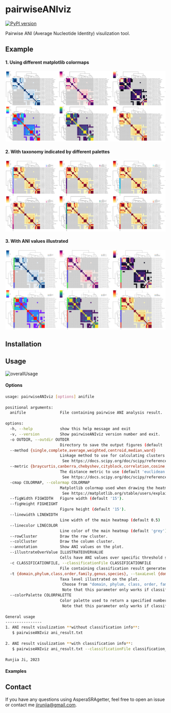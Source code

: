 # pairwiseANIviz
[![PyPI version](https://badge.fury.io/py/asperaSRAgetter.svg)](https://badge.fury.io/py/asperaSRAgetter)

Pairwise ANI (Average Nucleotide Identity) visulization tool. 

## Example
#### 1. Using different matplotlib colormaps
<img src="/static/example_with_diffferent_cmap.svg" alt="Figure"/>

#### 2. With taxonomy indicated by different palettes
<img src="/static/example_with_different_palette.svg" alt="Figure"/>

#### 3. With ANI values illustrated
<img src="/static/example_with_annotation.svg" alt="Figure"/>



## Installation
<!-- AsperaSRAgetter has been distributed on [pypi](https://pypi.org/project/AsperaSRAgetter/). You can easily install AsperaSRAgetter through pip. AsperaSRAgetter depends on Aspera-CLI to retrive sequencing data from ENA. It is recommended to install Aspera-CLI [with Conda](https://anaconda.org/hcc/aspera-cli).

```shell
# You may create a new invironment for AsperaSRAgetter, but this is optional
conda create -n AsperaSRAgetter python=3.10
conda activate AsperaSRAgetter

# Install AsperaSRAgetter using pip
pip install AsperaSRAgetter

# Install Aspera-CLI using conda
conda install -c hcc aspera-cli
``` -->




## Usage


![overallUsage](./static/Overall_Usage.png) 

#### Options

```bash
usage: pairwiseANIviz [options] anifile

positional arguments:
  anifile               File containing pairwise ANI analysis result.

options:
  -h, --help            show this help message and exit
  -v, --version         Show pairwiseANIviz version number and exit.
  -o OUTDIR, --outdir OUTDIR
                        Directory to save the output figures (default 'pairwiseANIviz').
  --method {single,complete,average,weighted,centroid,median,ward}
                        Linkage method to use for calculating clusters (default 'average').
                         See https://docs.scipy.org/doc/scipy/reference/generated/scipy.cluster.hierarchy.linkage.html#scipy.cluster.hierarchy.linkage
  --metric {braycurtis,canberra,chebyshev,cityblock,correlation,cosine,dice,euclidean,hamming,jaccard,jensenshannon,kulczynski1,mahalanobis,matching,minkowski,rogerstanimoto,russellrao,seuclidean,sokalmichener,sokalsneath,sqeuclidean,yule}
                        The distance metric to use (default 'euclidean').
                         See https://docs.scipy.org/doc/scipy/reference/generated/scipy.spatial.distance.pdist.html#scipy.spatial.distance.pdist
  -cmap COLORMAP, --colormap COLORMAP
                        Matplotlib colormap used when drawing the heatmap of ANI values (default 'Blues').
                         See https://matplotlib.org/stable/users/explain/colors/colormaps.html
  --figWidth FIGWIDTH   Figure width (default '15').
  --figHeight FIGHEIGHT
                        Figure height (default '15').
  --linewidth LINEWIDTH
                        Line width of the main heatmap (default 0.5)
  --linecolor LINECOLOR
                        Line color of the main heatmap (default 'grey').
  --rowCluster          Draw the row cluster.
  --colCluster          Draw the column cluster.
  --annotation          Show ANI values on the plot.
  --illustrateOverValue ILLUSTRATEOVERVALUE
                        Cells have ANI values over specific threshold set to red (eg. cells have ANI value >=0.95 set to red) (default 100).
  -c CLASSIFICATIONFILE, --classificationFile CLASSIFICATIONFILE
                        File containing classification result generated by GTDBTk(https://github.com/Ecogenomics/GTDBTk).
  -t {domain,phylum,class,order,family,genus,species}, --taxaLevel {domain,phylum,class,order,family,genus,species}
                        Taxa level illustrated on the plot.
                         Choose from "domain, phylum, class, order, family, genus, species".
                         Note that this parameter only works if classification result was input.
  --colorPalette COLORPALETTE
                        Color palette used to return a specified number of evenly spaced hues which are then used to illustrate different taxa (default 'hls').
                         Note that this parameter only works if classification result was input.

General usage
----------------
1. ANI result visulization **without classification info**:
   $ pairwiseANIviz ani_result.txt

2. ANI result visulization **with classification info**:
   $ pairwiseANIviz ani_result.txt --classificationFile classification_result.tsv

Runjia Ji, 2023

```

#### Examples

## Contact
If you have any questions using AsperaSRAgetter, feel free to open an issue or contact me jirunjia@gmail.com.